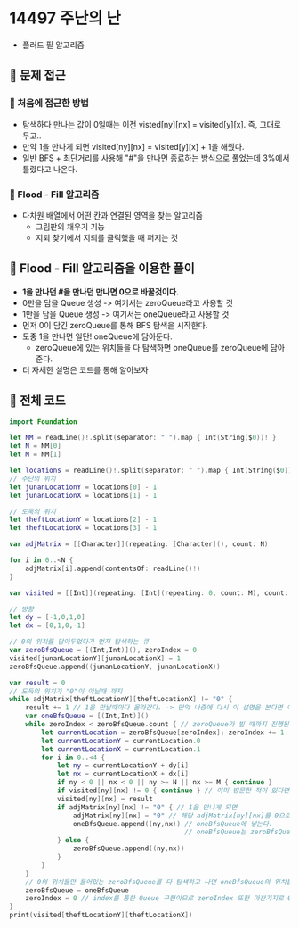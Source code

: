 # 14497 주난의 난
- 플러드 필 알고리즘

## 🍎 문제 접근
### 📖 처음에 접근한 방법
- 탐색하다 만나는 값이 0일때는 이전 visted[ny][nx] = visited[y][x]. 즉, 그대로 두고..
- 만약 1을 만나게 되면 visited[ny][nx] = visited[y][x] + 1을 해줬다.
- 일반 BFS + 최단거리를 사용해 "#"을 만나면 종료하는 방식으로 풀었는데 3%에서 틀렸다고 나온다.

### 📖 Flood - Fill 알고리즘
- 다차원 배열에서 어떤 칸과 연결된 영역을 찾는 알고리즘
    - 그림판의 채우기 기능
    - 지뢰 찾기에서 지뢰를 클릭했을 때 퍼지는 것

## 🍎 Flood - Fill 알고리즘을 이용한 풀이
- **1을 만나던 #을 만나던 만나면 0으로 바꿀것이다.**
- 0만을 담을 Queue 생성 -> 여기서는 zeroQueue라고 사용할 것
- 1만을 담을 Queue 생성 -> 여기서는 oneQueue라고 사용할 것
- 먼저 0이 담긴 zeroQueue를 통해 BFS 탐색을 시작한다.
- 도중 1을 만나면 일단! oneQueue에 담아둔다.
    - zeroQueue에 있는 위치들을 다 탐색하면 oneQueue를 zeroQueue에 담아준다.
- 더 자세한 설명은 코드를 통해 알아보자

## 🍎 전체 코드
```swift
import Foundation

let NM = readLine()!.split(separator: " ").map { Int(String($0))! }
let N = NM[0]
let M = NM[1]

let locations = readLine()!.split(separator: " ").map { Int(String($0))! }
// 주난의 위치
let junanLocationY = locations[0] - 1
let junanLocationX = locations[1] - 1

// 도둑의 위치
let theftLocationY = locations[2] - 1
let theftLocationX = locations[3] - 1

var adjMatrix = [[Character]](repeating: [Character](), count: N)

for i in 0..<N {
    adjMatrix[i].append(contentsOf: readLine()!)
}

var visited = [[Int]](repeating: [Int](repeating: 0, count: M), count: N)

// 방향
let dy = [-1,0,1,0]
let dx = [0,1,0,-1]

// 0의 위치를 담아두었다가 먼저 탐색하는 큐
var zeroBfsQueue = [(Int,Int)](), zeroIndex = 0
visited[junanLocationY][junanLocationX] = 1
zeroBfsQueue.append((junanLocationY, junanLocationX))

var result = 0
// 도둑의 위치가 "0"이 아닐때 까지
while adjMatrix[theftLocationY][theftLocationX] != "0" {
    result += 1 // 1을 만날때마다 올라간다. -> 만약 나중에 다시 이 설명을 본다면 이해가 안될수 있으니 문제를 다시 읽고 코드를 보자.
    var oneBfsQueue = [(Int,Int)]()
    while zeroIndex < zeroBfsQueue.count { // zeroQueue가 빌 때까지 진행된다.
        let currentLocation = zeroBfsQueue[zeroIndex]; zeroIndex += 1
        let currentLocationY = currentLocation.0
        let currentLocationX = currentLocation.1
        for i in 0..<4 {
            let ny = currentLocationY + dy[i]
            let nx = currentLocationX + dx[i]
            if ny < 0 || nx < 0 || ny >= N || nx >= M { continue }
            if visited[ny][nx] != 0 { continue } // 이미 방문한 적이 있다면 continue
            visited[ny][nx] = result
            if adjMatrix[ny][nx] != "0" { // 1을 만나게 되면
                adjMatrix[ny][nx] = "0" // 해당 adjMatrix[ny][nx]를 0으로 바꾼 후,
                oneBfsQueue.append((ny,nx)) // oneBfsQueue에 넣는다.
                                            // oneBfsQueue는 zeroBfsQueue가 모두 종료되면 zeroBfsQueue에 대입한다.
            } else {
                zeroBfsQueue.append((ny,nx))
            }
        }
    }
    // 0의 위치들만 들어있는 zeroBfsQueue를 다 탐색하고 나면 oneBfsQueue의 위치들을 탐색하기 시작한다.
    zeroBfsQueue = oneBfsQueue
    zeroIndex = 0 // index를 통한 Queue 구현이므로 zeroIndex 또한 마찬가지로 0으로 초기화 해주어야 한다.
}
print(visited[theftLocationY][theftLocationX])
```
